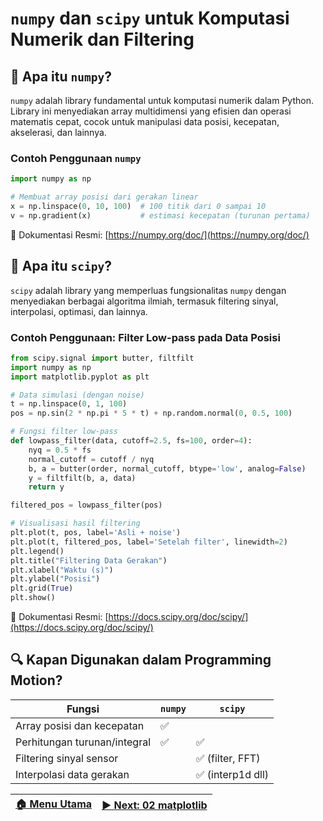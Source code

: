 # `numpy` dan `scipy` untuk Komputasi Numerik dan Filtering

## 📌 Apa itu `numpy`?
`numpy` adalah library fundamental untuk komputasi numerik dalam Python. Library ini menyediakan array multidimensi yang efisien dan operasi matematis cepat, cocok untuk manipulasi data posisi, kecepatan, akselerasi, dan lainnya.

### Contoh Penggunaan `numpy`
```python
import numpy as np

# Membuat array posisi dari gerakan linear
x = np.linspace(0, 10, 100)  # 100 titik dari 0 sampai 10
v = np.gradient(x)           # estimasi kecepatan (turunan pertama)
```

📄 Dokumentasi Resmi: [https://numpy.org/doc/](https://numpy.org/doc/)

## 📌 Apa itu `scipy`?
`scipy` adalah library yang memperluas fungsionalitas `numpy` dengan menyediakan berbagai algoritma ilmiah, termasuk filtering sinyal, interpolasi, optimasi, dan lainnya.

### Contoh Penggunaan: Filter Low-pass pada Data Posisi
```python
from scipy.signal import butter, filtfilt
import numpy as np
import matplotlib.pyplot as plt

# Data simulasi (dengan noise)
t = np.linspace(0, 1, 100)
pos = np.sin(2 * np.pi * 5 * t) + np.random.normal(0, 0.5, 100)

# Fungsi filter low-pass
def lowpass_filter(data, cutoff=2.5, fs=100, order=4):
    nyq = 0.5 * fs
    normal_cutoff = cutoff / nyq
    b, a = butter(order, normal_cutoff, btype='low', analog=False)
    y = filtfilt(b, a, data)
    return y

filtered_pos = lowpass_filter(pos)

# Visualisasi hasil filtering
plt.plot(t, pos, label='Asli + noise')
plt.plot(t, filtered_pos, label='Setelah filter', linewidth=2)
plt.legend()
plt.title("Filtering Data Gerakan")
plt.xlabel("Waktu (s)")
plt.ylabel("Posisi")
plt.grid(True)
plt.show()
```

📄 Dokumentasi Resmi: [https://docs.scipy.org/doc/scipy/](https://docs.scipy.org/doc/scipy/)

## 🔍 Kapan Digunakan dalam Programming Motion?

| Fungsi                       | `numpy` | `scipy`          |
| ---------------------------- | ------- | ---------------- |
| Array posisi dan kecepatan   | ✅       |                  |
| Perhitungan turunan/integral | ✅       | ✅                |
| Filtering sinyal sensor      |         | ✅ (filter, FFT)  |
| Interpolasi data gerakan     |         | ✅ (interp1d dll) |

 | [🏠 Menu Utama](/) | [▶️ Next: 02 matplotlib](/02_matplotlib/) |
 | ----------------- | ---------------------------------------- |